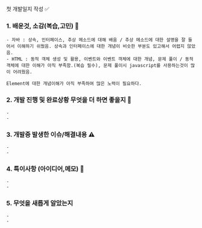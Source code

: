 첫 개발일지 작성 ✅

### 1. 배운것, 소감(복습,고민) 📜
```
- 자바 : 상속, 인터페이스, 추상 메소드에 대해 배움 / 추상 메소드에 대한 설명을 잘 들어서 이해하기 쉬웠음. 상속과 인터페이스에 대한 개념이 비슷한 부분도 있고해서 어렵지 않았음.
- HTML : 동적 객체 생성 및 활용, 이벤트와 이벤트 객체에 대한 개념, 문제 풀이 / 동적객체에 대한 이해가 아직 부족함.(복습 필수), 문제 풀이시 javascript를 사용하는것이 많이 어려웠음.
                                                                          Element에 대한 개념이해가 아직 부족하여 많은 노력이 필요하다.
```
### 2. 개발 진행 및 완료상황 무엇을 더 하면 좋을지 🔄 
```
- 
- 
```
### 3. 개발중 발생한 이슈/해결내용 ⚠️ 
```
-
- 
```
### 4. 특이사항 (아이디어,메모) 🎁 
```
-
- 
```
### 5. 무엇을 새롭게 알았는지 
```
-
- 
```
